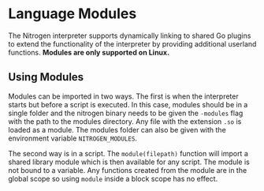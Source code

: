 # Language Modules

The Nitrogen interpreter supports dynamically linking to shared Go plugins to extend the functionality of the interpreter
by providing additional userland functions. **Modules are only supported on Linux.**

## Using Modules

Modules can be imported in two ways. The first is when the interpreter starts but before a script is executed. In this case,
modules should be in a single folder and the nitrogen binary needs to be given the `-modules` flag with the path to the modules
directory. Any file with the extension `.so` is loaded as a module. The modules folder can also be given with the environment
variable `NITROGEN_MODULES`.

The second way is in a script. The `module(filepath)` function will import a shared library module which is then available for any script.
The module is not bound to a variable. Any functions created from the module are in the global scope so using `module` inside
a block scope has no effect.
